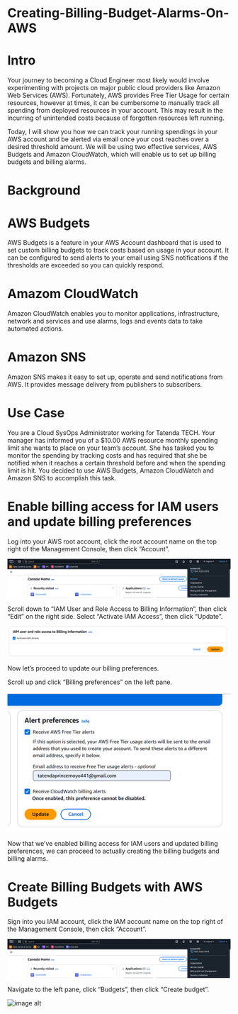 # Creating-Billing-Budget-Alarms-On-AWS

# Intro
Your journey to becoming a Cloud Engineer most likely would involve experimenting with projects on major public cloud providers like Amazon Web Services (AWS). Fortunately, AWS provides Free Tier Usage for certain resources, however at times, it can be cumbersome to manually track all spending from deployed resources in your account. This may result in the incurring of unintended costs because of forgotten resources left running.

Today, I will show you how we can track your running spendings in your AWS account and be alerted via email once your cost reaches over a desired threshold amount. We will be using two effective services, AWS Budgets and Amazon CloudWatch, which will enable us to set up billing budgets and billing alarms.

# Background 

# AWS Budgets 
AWS Budgets is a feature in your AWS Account dashboard that is used to set custom billing budgets to track costs based on usage in your account. It can be configured to send alerts to your email using SNS notifications if the thresholds are exceeded so you can quickly respond.

# Amazom CloudWatch 
Amazon CloudWatch enables you to monitor applications, infrastructure, network and services and use alarms, logs and events data to take automated actions.

# Amazon SNS 
Amazon SNS makes it easy to set up, operate and send notifications from AWS. It provides message delivery from publishers to subscribers.

# Use Case
You are a Cloud SysOps Administrator working for Tatenda TECH. Your manager has informed you of a $10.00 AWS resource monthly spending limit she wants to place on your team’s account. She has tasked you to monitor the spending by tracking costs and has required that she be notified when it reaches a certain threshold before and when the spending limit is hit. You decided to use AWS Budgets, Amazon CloudWatch and Amazon SNS to accomplish this task.

# Enable billing access for IAM users and update billing preferences
Log into your AWS root account, click the root account name on the top right of the Management Console, then click “Account”.

![image alt](https://github.com/Tatenda-Prince/Creating-Billing-Budget-Alarms-On-AWS/blob/a6f2c49a61e6e7bb220d23eede4d19df078cd396/Screenshot%202024-12-16%20165338.png)

Scroll down to “IAM User and Role Access to Billing Information”, then click “Edit” on the right side. Select “Activate IAM Access”, then click “Update”.

![image alt](https://github.com/Tatenda-Prince/Creating-Billing-Budget-Alarms-On-AWS/blob/90f090e5cbcf5e3bf67b7cdf8e6d174c7f52e6a0/Screenshot%202024-12-16%20165526.png) 

Now let’s proceed to update our billing preferences.

Scroll up and click “Billing preferences” on the left pane.

![image alt](https://github.com/Tatenda-Prince/Creating-Billing-Budget-Alarms-On-AWS/blob/f2f1fefee7314e01871167ae94c6de3fa28b94a8/Screenshot%202024-12-16%20165730.png)

Now that we’ve enabled billing access for IAM users and updated billing preferences, we can proceed to actually creating the billing budgets and billing alarms.

# Create Billing Budgets with AWS Budgets

Sign into you IAM account, click the IAM account name on the top right of the Management Console, then click “Account”.

![image alt](https://github.com/Tatenda-Prince/Creating-Billing-Budget-Alarms-On-AWS/blob/a6f2c49a61e6e7bb220d23eede4d19df078cd396/Screenshot%202024-12-16%20165338.png) 

Navigate to the left pane, click “Budgets”, then click “Create budget”.

![image alt]() 





